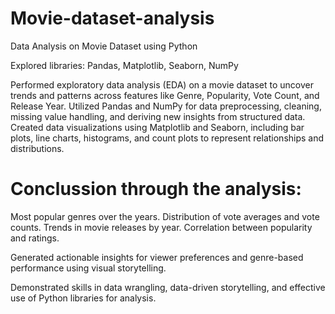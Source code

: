 # Movie-dataset-analysis
Data Analysis on Movie Dataset using Python 

Explored libraries: Pandas, Matplotlib, Seaborn, NumPy

Performed exploratory data analysis (EDA) on a movie dataset to uncover trends and patterns across features like Genre, Popularity, Vote Count, and Release Year. Utilized Pandas and NumPy for data preprocessing, cleaning, missing value handling, and deriving new insights from structured data. Created data visualizations using Matplotlib and Seaborn, including bar plots, line charts, histograms, and count plots to represent relationships and distributions.

# Conclussion through the analysis:

Most popular genres over the years.
Distribution of vote averages and vote counts.
Trends in movie releases by year.
Correlation between popularity and ratings.

Generated actionable insights for viewer preferences and genre-based performance using visual storytelling.

Demonstrated skills in data wrangling, data-driven storytelling, and effective use of Python libraries for analysis.
